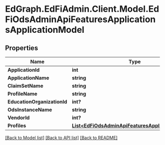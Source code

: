 # EdGraph.EdFiAdmin.Client.Model.EdFiOdsAdminApiFeaturesApplicationsApplicationModel

## Properties

Name | Type | Description | Notes
------------ | ------------- | ------------- | -------------
**ApplicationId** | **int** |  | 
**ApplicationName** | **string** |  | 
**ClaimSetName** | **string** |  | 
**ProfileName** | **string** |  | 
**EducationOrganizationId** | **int?** |  | 
**OdsInstanceName** | **string** |  | 
**VendorId** | **int?** |  | 
**Profiles** | [**List&lt;EdFiOdsAdminApiFeaturesApplicationsProfile&gt;**](EdFiOdsAdminApiFeaturesApplicationsProfile.md) |  | 

[[Back to Model list]](../README.md#documentation-for-models) [[Back to API list]](../README.md#documentation-for-api-endpoints) [[Back to README]](../README.md)

